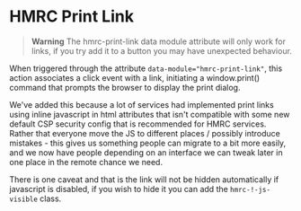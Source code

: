 # HMRC Print Link

> **Warning**
> The hmrc-print-link data module attribute will only work for links, if you try add it to a button you may have unexpected behaviour.


When triggered through the attribute `data-module="hmrc-print-link"`, 
this action associates a click event with a link, initiating a window.print() command that prompts the browser to display the print dialog.

We've added this because a lot of services had implemented print links using inline javascript in html attributes that isn't compatible with some new default CSP security config that is recommended for HMRC services. Rather that everyone move the JS to different places / possibly introduce mistakes - this gives us something people can migrate to a bit more easily, and we now have people depending on an interface we can tweak later in one place in the remote chance we need.

There is one caveat and that is the link will not be hidden automatically if javascript is disabled, if you wish to hide it you can add the `hmrc-!-js-visible` class.